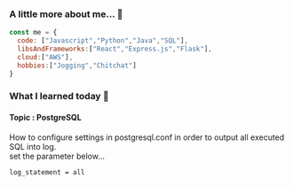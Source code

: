 ### A little more about me... 👋

```javascript:introduction.js
const me = {
  code: ["Javascript","Python","Java","SQL"],
  libsAndFrameworks:["React","Express.js","Flask"],
  cloud:["AWS"],
  hobbies:["Jogging","Chitchat"]
}
```

### What I learned today 👋

#### Topic : PostgreSQL

How to configure settings in postgresql.conf in order to output all executed SQL into log. <br>
set the parameter below...<br>
```
log_statement = all
```
